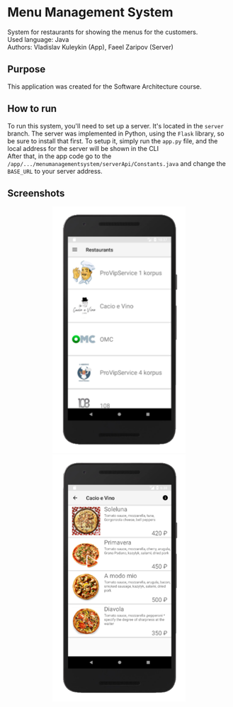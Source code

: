 # Menu Management System
System for restaurants for showing the menus for the customers.\
Used language: Java\
Authors: Vladislav Kuleykin (App), Faeel Zaripov (Server)

## Purpose
This application was created for the Software Architecture course.

## How to run
To run this system, you'll need to set up a server. It's located in the `server` branch.
The server was implemented in Python, using the `Flask` library, so be sure to install that first.
To setup it, simply run the `app.py` file, and the local address for the server will be shown in the CLI\
After that, in the app code go to the `/app/.../menumanagementsystem/serverApi/Constants.java` and change the `BASE_URL` to your server address.

## Screenshots

<p align="center">
  <img src="images/restaurants_list.png" width="300" alt="Restaurants list">
  <img src="images/restaurant_menu.png" width="300"  alt="Restaurant menu">
</p>

